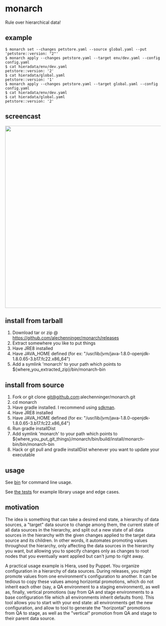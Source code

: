 # monarch
Rule over hierarchical data!

## example
```
$ monarch set --changes petstore.yaml --source global.yaml --put 'petstore::version: "2"'
$ monarch apply --changes petstore.yaml --target env/dev.yaml --config config.yaml 
$ cat hieradata/env/dev.yaml 
petstore::version: '2'
$ cat hieradata/global.yaml 
petstore::version: '1'
$ monarch apply --changes petstore.yaml --target global.yaml --config config.yaml
$ cat hieradata/env/dev.yaml 
$ cat hieradata/global.yaml 
petstore::version: '2'
```

## screencast

<a href="https://asciinema.org/a/47206?speed=2&autoplay=1" target="_blank"><img src="https://asciinema.org/a/47206.png" width="589"/></a>

## install from tarball
1. Download tar or zip @ https://github.com/alechenninger/monarch/releases
2. Extract somewhere you like to put things
3. Have JRE8 installed
4. Have JAVA_HOME defined (for ex: "/usr/lib/jvm/java-1.8.0-openjdk-1.8.0.65-3.b17.fc22.x86_64")
5. Add a symlink 'monarch' to your path which points to ${where_you_extracted_zip}/bin/monarch-bin

## install from source
1. Fork or git clone git@github.com:alechenninger/monarch.git
2. cd monarch
3. Have gradle installed. I recommend using [sdkman](http://sdkman.io/usage.html).
4. Have JRE8 installed
5. Have JAVA_HOME defined (for ex: "/usr/lib/jvm/java-1.8.0-openjdk-1.8.0.65-3.b17.fc22.x86_64")
6. Run gradle installDist
7. Add symlink 'monarch' to your path which points to ${where_you_put_git_things}/monarch/bin/build/install/monarch-bin/bin/monarch-bin
8. Hack or git pull and gradle installDist whenever you want to update your executable

## usage
See [bin](https://github.com/alechenninger/monarch/blob/master/bin/) for command line usage.

See [the tests](https://github.com/alechenninger/monarch/blob/master/lib/test/MonarchTest.groovy) for
example library usage and edge cases.

## motivation
The idea is something that can take a desired end state, a hierarchy of data sources, a "target"
data source to change among them, the current state of all data sources in the hierarchy, and
split out a new state of all data sources in the hierarchy with the given changes applied to the
target data source and its children. In other words, it automates promoting values throughout the
hierarchy, only affecting the data sources in the hierarchy you want, but allowing you to specify
changes only as changes to root nodes that you eventually want applied but can't jump to right 
away.

A practical usage example is Hiera, used by Puppet. You organize configuration in a hierarchy of
data sources. During releases, you might promote values from one environment's configuration to
another. It can be tedious to copy these values among horizontal promotions, which do not inherit
each other (say, a QA environment to a staging environment), as well as, finally, vertical
promotions (say from QA and stage environments to a base configuration file which all environments
inherit defaults from). This tool allows you to start with your end state: all environments get 
the new configuration, and allow to tool to generate the "horizontal" promotions from QA to stage,
as well as the "vertical" promotion from QA and stage to their parent data source.
